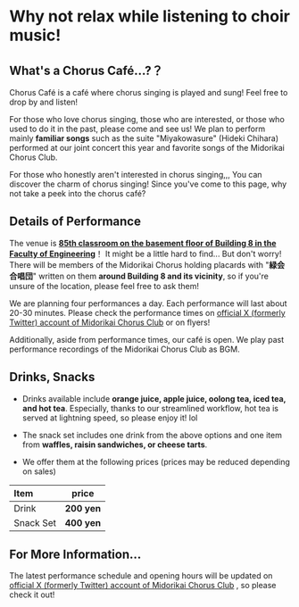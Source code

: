 # Why not relax while listening to choir music!

## What's a Chorus Café...?？

Chorus Café is a café where chorus singing is played and sung! Feel free to drop by and listen!

For those who love chorus singing, those who are interested, or those who used to do it in the past, please come and see us! We plan to perform mainly **familiar songs** such as the suite "Miyakowasure" (Hideki Chihara) performed at our joint concert this year and favorite songs of the Midorikai Chorus Club.

For those who honestly aren't interested in chorus singing,,, You can discover the charm of chorus singing! Since you've come to this page, why not take a peek into the chorus café?

## Details of Performance

The venue is [**85th classroom on the basement floor of Building 8 in the Faculty of Engineering**](https://maps.app.goo.gl/NNXFeDxMZTxosoXk8)！
It might be a little hard to find...
But don't worry! There will be members of the Midorikai Chorus holding placards with "**緑会合唱団**" written on them **around Building 8 and its vicinity**, so if you're unsure of the location, please feel free to ask them!

We are planning four performances a day. Each performance will last about 20-30 minutes.
Please check the performance times on [official X (formerly Twitter) account of Midorikai Chorus Club](https://twitter.com/MidorikaiChorus) or on flyers!

Additionally, aside from performance times, our café is open. We play past performance recordings of the Midorikai Chorus Club as BGM.

## Drinks, Snacks

- Drinks available include **orange juice, apple juice, oolong tea, iced tea, and hot tea**. Especially, thanks to our streamlined workflow, hot tea is served at lightning speed, so please enjoy it! lol

- The snack set includes one drink from the above options and one item from **waffles, raisin sandwiches, or cheese tarts**.

- We offer them at the following prices (prices may be reduced depending on sales)


| Item         | price  |
| :------------ | ----- |
| Drink | **200 yen** |
| Snack Set | **400 yen** |


## For More Information...

The latest performance schedule and opening hours will be updated on [official X (formerly Twitter) account of Midorikai Chorus Club](https://twitter.com/MidorikaiChorus) , so please check it out!
